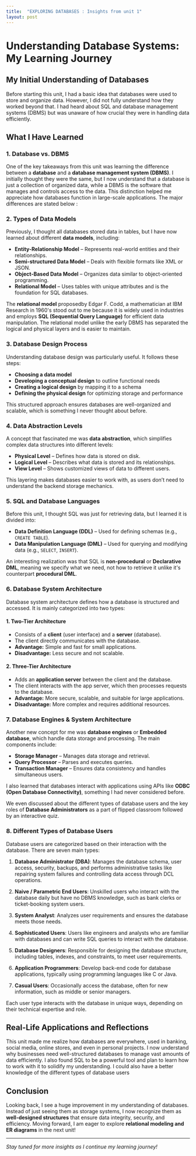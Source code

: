 ```yaml
---
title:  "EXPLORING DATABASES : Insights from unit 1"
layout: post
---
```

# Understanding Database Systems: My Learning Journey

## My Initial Understanding of Databases
Before starting this unit, I had a basic idea that databases were used to store and organize data. However, I did not fully understand how they worked beyond that. I had heard about SQL and database management systems (DBMS) but was unaware of how crucial they were in handling data efficiently.

## What I Have Learned

### 1. **Database vs. DBMS**
One of the key takeaways from this unit was learning the difference between a **database** and a **database management system (DBMS)**. I initially thought they were the same, but I now understand that a database is just a collection of organized data, while a DBMS is the software that manages and controls access to the data. This distinction helped me appreciate how databases function in large-scale applications. The major differences are stated below :




### 2. **Types of Data Models**
Previously, I thought all databases stored data in tables, but I have now learned about different **data models**, including:
   - **Entity-Relationship Model** – Represents real-world entities and their relationships.
   - **Semi-structured Data Model** – Deals with flexible formats like XML or JSON.
   - **Object-Based Data Model** – Organizes data similar to object-oriented programming.
   - **Relational Model** – Uses tables with unique attributes and is the foundation for SQL databases.

The **relational model** proposedby Edgar F. Codd, a mathematician at IBM Research in 1960's stood out to me because it is widely used in industries and employs **SQL (Sequential Query Language)** for efficient data manipulation. The relational model unlike the early DBMS has separated the logical and physical layers and is easier to maintain.

### 3. **Database Design Process**
Understanding database design was particularly useful. It follows these steps:
   - **Choosing a data model**
   - **Developing a conceptual design** to outline functional needs
   - **Creating a logical design** by mapping it to a schema
   - **Defining the physical design** for optimizing storage and performance

This structured approach ensures databases are well-organized and scalable, which is something I never thought about before.

### 4. **Data Abstraction Levels**
A concept that fascinated me was **data abstraction**, which simplifies complex data structures into different levels:
   - **Physical Level** – Defines how data is stored on disk.
   - **Logical Level** – Describes what data is stored and its relationships.
   - **View Level** – Shows customized views of data to different users.

This layering makes databases easier to work with, as users don’t need to understand the backend storage mechanics.

### 5. **SQL and Database Languages**
Before this unit, I thought SQL was just for retrieving data, but I learned it is divided into:
   - **Data Definition Language (DDL)** – Used for defining schemas (e.g., `CREATE TABLE`).
   - **Data Manipulation Language (DML)** – Used for querying and modifying data (e.g., `SELECT`, `INSERT`).

An interesting realization was that SQL is **non-procedural** or **Declarative DML**, meaning we specify what we need, not how to retrieve it unlike it's counterpart **procedural DML**.

### 6. **Database System Architecture**

Database system architecture defines how a database is structured and accessed. It is mainly categorized into two types:

#### 1. Two-Tier Architecture
- Consists of a **client** (user interface) and a **server** (database).
- The client directly communicates with the database.
- **Advantage:** Simple and fast for small applications.
- **Disadvantage:** Less secure and not scalable.

#### 2. Three-Tier Architecture
- Adds an **application server** between the client and the database.
- The client interacts with the app server, which then processes requests to the database.
- **Advantage:** More secure, scalable, and suitable for large applications.
- **Disadvantage:** More complex and requires additional resources.


### 7. **Database Engines & System Architecture**
Another new concept for me was **database engines** or **Embedded database**, which handle data storage and processing. The main components include:
   - **Storage Manager** – Manages data storage and retrieval.
   - **Query Processor** – Parses and executes queries.
   - **Transaction Manager** – Ensures data consistency and handles simultaneous users.

I also learned that databases interact with applications using APIs like **ODBC (Open Database Connectivity)**, something I had never considered before.

We even discussed about the different types of database users and the key roles of **Database Administrators** as a part of flipped classroom followed by an interactive quiz.

### 8. **Different Types of Database Users**
Database users are categorized based on their interaction with the database. There are seven main types:

1. **Database Administrator (DBA)**: Manages the database schema, user access, security, backups, and performs administrative tasks like repairing system failures and controlling data access through DCL operations.

2. **Naive / Parametric End Users**: Unskilled users who interact with the database daily but have no DBMS knowledge, such as bank clerks or ticket-booking system users.

3. **System Analyst**: Analyzes user requirements and ensures the database meets those needs.

4. **Sophisticated Users**: Users like engineers and analysts who are familiar with databases and can write SQL queries to interact with the database.

5. **Database Designers**: Responsible for designing the database structure, including tables, indexes, and constraints, to meet user requirements.

6. **Application Programmers**: Develop back-end code for database applications, typically using programming languages like C or Java.

7. **Casual Users**: Occasionally access the database, often for new information, such as middle or senior managers.

Each user type interacts with the database in unique ways, depending on their technical expertise and role.

## Real-Life Applications and Reflections
This unit made me realize how databases are everywhere, used in banking, social media, online stores, and even in personal projects. I now understand why businesses need well-structured databases to manage vast amounts of data efficiently. I also found SQL to be a powerful tool and plan to learn how to work with it to solidify my understanding. I could also have a better knowledge of the different types of database users

## Conclusion
Looking back, I see a huge improvement in my understanding of databases. Instead of just seeing them as storage systems, I now recognize them as **well-designed structures** that ensure data integrity, security, and efficiency. Moving forward, I am eager to explore **relational modeling and ER diagrams** in the next unit!

---
*Stay tuned for more insights as I continue my learning journey!*
